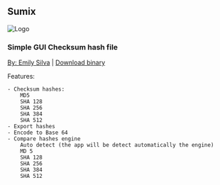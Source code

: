 ## Sumix

![Logo](https://i.imgur.com/Y8JKXig.png)

### Simple GUI Checksum hash file

[By: Emily Silva](https://github.com/thesilvaemily) | [Download binary](https://github.com/thesilvaemily/Sumix/releases)

Features:

	- Checksum hashes:
		MD5
		SHA 128
		SHA 256
		SHA 384
		SHA 512
	- Export hashes
	- Encode to Base 64
	- Compare hashes engine
		Auto detect (the app will be detect automatically the engine)
		MD 5
		SHA 128
		SHA 256
		SHA 384
		SHA 512
		